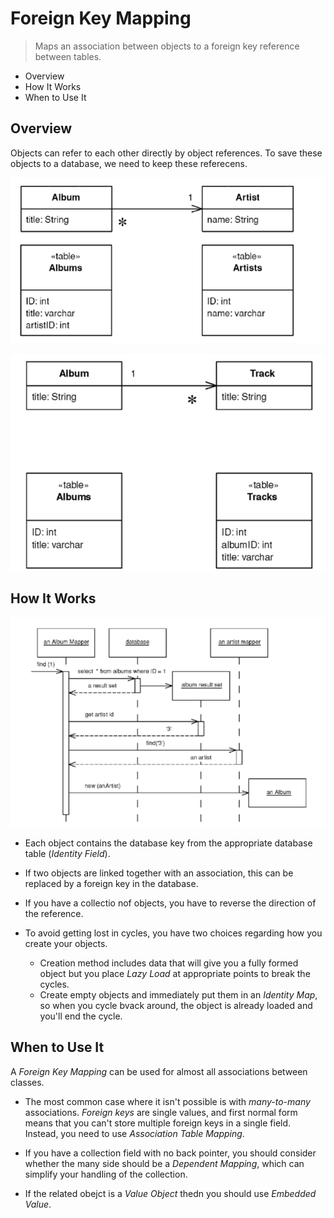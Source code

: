 # Foreign Key Mapping

> Maps an association between objects to a foreign key reference between tables.

* Overview
* How It Works
* When to Use It

## Overview

Objects can refer to each other directly by object references. To save these objects to a database, we need to keep these referecens.

![](2021-07-27-23-50-01.png)

![](2021-07-27-23-53-27.png)

## How It Works

![](2021-07-27-23-53-45.png)

* Each object contains the database key from the appropriate database table (*Identity Field*).

* If two objects are linked together with an association, this can be replaced by a foreign key in the database.

* If you have a collectio nof objects, you have to reverse the direction of the reference.

* To avoid getting lost in cycles, you have two choices regarding how you create your objects.
  * Creation method includes data that will give you a fully formed object but you place *Lazy Load* at appropriate points to break the cycles.
  * Create empty objects and immediately put them in an *Identity Map*, so when you cycle bvack around, the object is already loaded and you'll end the cycle.

## When to Use It

A *Foreign Key Mapping* can be used for almost all associations between classes.

* The most common case where it isn't possible is with *many-to-many* associations. *Foreign keys* are single values, and first normal form means that you can't store multiple foreign keys in a single field. Instead, you need to use *Association Table Mapping*.

* If you have a collection field with no back pointer, you should consider whether the many side should be a *Dependent Mapping*, which can simplify your handling of the collection.

* If the related obejct is a *Value Object* thedn you should use *Embedded Value*.
